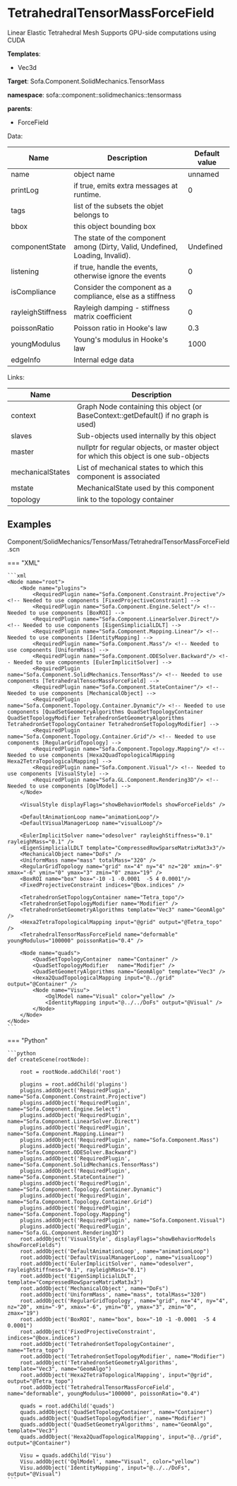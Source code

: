 # TetrahedralTensorMassForceField

Linear Elastic Tetrahedral Mesh
Supports GPU-side computations using CUDA


__Templates__:

- Vec3d

__Target__: Sofa.Component.SolidMechanics.TensorMass

__namespace__: sofa::component::solidmechanics::tensormass

__parents__: 

- ForceField

Data: 

<table>
<thead>
    <tr>
        <th>Name</th>
        <th>Description</th>
        <th>Default value</th>
    </tr>
</thead>
<tbody>
	<tr>
		<td>name</td>
		<td>
object name
</td>
		<td>unnamed</td>
	</tr>
	<tr>
		<td>printLog</td>
		<td>
if true, emits extra messages at runtime.
</td>
		<td>0</td>
	</tr>
	<tr>
		<td>tags</td>
		<td>
list of the subsets the objet belongs to
</td>
		<td></td>
	</tr>
	<tr>
		<td>bbox</td>
		<td>
this object bounding box
</td>
		<td></td>
	</tr>
	<tr>
		<td>componentState</td>
		<td>
The state of the component among (Dirty, Valid, Undefined, Loading, Invalid).
</td>
		<td>Undefined</td>
	</tr>
	<tr>
		<td>listening</td>
		<td>
if true, handle the events, otherwise ignore the events
</td>
		<td>0</td>
	</tr>
	<tr>
		<td>isCompliance</td>
		<td>
Consider the component as a compliance, else as a stiffness
</td>
		<td>0</td>
	</tr>
	<tr>
		<td>rayleighStiffness</td>
		<td>
Rayleigh damping - stiffness matrix coefficient
</td>
		<td>0</td>
	</tr>
	<tr>
		<td>poissonRatio</td>
		<td>
Poisson ratio in Hooke's law
</td>
		<td>0.3</td>
	</tr>
	<tr>
		<td>youngModulus</td>
		<td>
Young's modulus in Hooke's law
</td>
		<td>1000</td>
	</tr>
	<tr>
		<td>edgeInfo</td>
		<td>
Internal edge data
</td>
		<td></td>
	</tr>

</tbody>
</table>

Links: 

| Name | Description |
| ---- | ----------- |
|context|Graph Node containing this object (or BaseContext::getDefault() if no graph is used)|
|slaves|Sub-objects used internally by this object|
|master|nullptr for regular objects, or master object for which this object is one sub-objects|
|mechanicalStates|List of mechanical states to which this component is associated|
|mstate|MechanicalState used by this component|
|topology|link to the topology container|



## Examples

Component/SolidMechanics/TensorMass/TetrahedralTensorMassForceField.scn

=== "XML"

    ```xml
    <Node name="root">
        <Node name="plugins">
            <RequiredPlugin name="Sofa.Component.Constraint.Projective"/> <!-- Needed to use components [FixedProjectiveConstraint] -->
            <RequiredPlugin name="Sofa.Component.Engine.Select"/> <!-- Needed to use components [BoxROI] -->
            <RequiredPlugin name="Sofa.Component.LinearSolver.Direct"/> <!-- Needed to use components [EigenSimplicialLDLT] -->
            <RequiredPlugin name="Sofa.Component.Mapping.Linear"/> <!-- Needed to use components [IdentityMapping] -->
            <RequiredPlugin name="Sofa.Component.Mass"/> <!-- Needed to use components [UniformMass] -->
            <RequiredPlugin name="Sofa.Component.ODESolver.Backward"/> <!-- Needed to use components [EulerImplicitSolver] -->
            <RequiredPlugin name="Sofa.Component.SolidMechanics.TensorMass"/> <!-- Needed to use components [TetrahedralTensorMassForceField] -->
            <RequiredPlugin name="Sofa.Component.StateContainer"/> <!-- Needed to use components [MechanicalObject] -->
            <RequiredPlugin name="Sofa.Component.Topology.Container.Dynamic"/> <!-- Needed to use components [QuadSetGeometryAlgorithms QuadSetTopologyContainer QuadSetTopologyModifier TetrahedronSetGeometryAlgorithms TetrahedronSetTopologyContainer TetrahedronSetTopologyModifier] -->
            <RequiredPlugin name="Sofa.Component.Topology.Container.Grid"/> <!-- Needed to use components [RegularGridTopology] -->
            <RequiredPlugin name="Sofa.Component.Topology.Mapping"/> <!-- Needed to use components [Hexa2QuadTopologicalMapping Hexa2TetraTopologicalMapping] -->
            <RequiredPlugin name="Sofa.Component.Visual"/> <!-- Needed to use components [VisualStyle] -->
            <RequiredPlugin name="Sofa.GL.Component.Rendering3D"/> <!-- Needed to use components [OglModel] -->
        </Node>
    
        <VisualStyle displayFlags="showBehaviorModels showForceFields" />
    
        <DefaultAnimationLoop name="animationLoop"/>
        <DefaultVisualManagerLoop name="visualLoop"/>
    
        <EulerImplicitSolver name="odesolver" rayleighStiffness="0.1" rayleighMass="0.1" />
        <EigenSimplicialLDLT template="CompressedRowSparseMatrixMat3x3"/>
        <MechanicalObject name="DoFs" />
        <UniformMass name="mass" totalMass="320" />
        <RegularGridTopology name="grid" nx="4" ny="4" nz="20" xmin="-9" xmax="-6" ymin="0" ymax="3" zmin="0" zmax="19" />
        <BoxROI name="box" box="-10 -1 -0.0001  -5 4 0.0001"/>
        <FixedProjectiveConstraint indices="@box.indices" />
    
        <TetrahedronSetTopologyContainer name="Tetra_topo"/>
        <TetrahedronSetTopologyModifier name="Modifier" />
        <TetrahedronSetGeometryAlgorithms template="Vec3" name="GeomAlgo" />
        <Hexa2TetraTopologicalMapping input="@grid" output="@Tetra_topo" />
        <TetrahedralTensorMassForceField name="deformable" youngModulus="100000" poissonRatio="0.4" />
    
        <Node name="quads">
            <QuadSetTopologyContainer  name="Container" />
            <QuadSetTopologyModifier   name="Modifier" />
            <QuadSetGeometryAlgorithms name="GeomAlgo" template="Vec3" />
            <Hexa2QuadTopologicalMapping input="@../grid" output="@Container" />
            <Node name="Visu">
                <OglModel name="Visual" color="yellow" />
                <IdentityMapping input="@../../DoFs" output="@Visual" />
            </Node>
        </Node>
    </Node>
    ```

=== "Python"

    ```python
    def createScene(rootNode):

        root = rootNode.addChild('root')

        plugins = root.addChild('plugins')
        plugins.addObject('RequiredPlugin', name="Sofa.Component.Constraint.Projective")
        plugins.addObject('RequiredPlugin', name="Sofa.Component.Engine.Select")
        plugins.addObject('RequiredPlugin', name="Sofa.Component.LinearSolver.Direct")
        plugins.addObject('RequiredPlugin', name="Sofa.Component.Mapping.Linear")
        plugins.addObject('RequiredPlugin', name="Sofa.Component.Mass")
        plugins.addObject('RequiredPlugin', name="Sofa.Component.ODESolver.Backward")
        plugins.addObject('RequiredPlugin', name="Sofa.Component.SolidMechanics.TensorMass")
        plugins.addObject('RequiredPlugin', name="Sofa.Component.StateContainer")
        plugins.addObject('RequiredPlugin', name="Sofa.Component.Topology.Container.Dynamic")
        plugins.addObject('RequiredPlugin', name="Sofa.Component.Topology.Container.Grid")
        plugins.addObject('RequiredPlugin', name="Sofa.Component.Topology.Mapping")
        plugins.addObject('RequiredPlugin', name="Sofa.Component.Visual")
        plugins.addObject('RequiredPlugin', name="Sofa.GL.Component.Rendering3D")
        root.addObject('VisualStyle', displayFlags="showBehaviorModels showForceFields")
        root.addObject('DefaultAnimationLoop', name="animationLoop")
        root.addObject('DefaultVisualManagerLoop', name="visualLoop")
        root.addObject('EulerImplicitSolver', name="odesolver", rayleighStiffness="0.1", rayleighMass="0.1")
        root.addObject('EigenSimplicialLDLT', template="CompressedRowSparseMatrixMat3x3")
        root.addObject('MechanicalObject', name="DoFs")
        root.addObject('UniformMass', name="mass", totalMass="320")
        root.addObject('RegularGridTopology', name="grid", nx="4", ny="4", nz="20", xmin="-9", xmax="-6", ymin="0", ymax="3", zmin="0", zmax="19")
        root.addObject('BoxROI', name="box", box="-10 -1 -0.0001  -5 4 0.0001")
        root.addObject('FixedProjectiveConstraint', indices="@box.indices")
        root.addObject('TetrahedronSetTopologyContainer', name="Tetra_topo")
        root.addObject('TetrahedronSetTopologyModifier', name="Modifier")
        root.addObject('TetrahedronSetGeometryAlgorithms', template="Vec3", name="GeomAlgo")
        root.addObject('Hexa2TetraTopologicalMapping', input="@grid", output="@Tetra_topo")
        root.addObject('TetrahedralTensorMassForceField', name="deformable", youngModulus="100000", poissonRatio="0.4")

        quads = root.addChild('quads')
        quads.addObject('QuadSetTopologyContainer', name="Container")
        quads.addObject('QuadSetTopologyModifier', name="Modifier")
        quads.addObject('QuadSetGeometryAlgorithms', name="GeomAlgo", template="Vec3")
        quads.addObject('Hexa2QuadTopologicalMapping', input="@../grid", output="@Container")

        Visu = quads.addChild('Visu')
        Visu.addObject('OglModel', name="Visual", color="yellow")
        Visu.addObject('IdentityMapping', input="@../../DoFs", output="@Visual")
    ```


